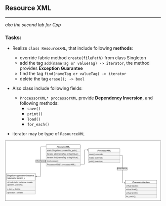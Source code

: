 ## Resource XML 
______
_aka the second lab for Cpp_


### Tasks:
* Realize `class ResourceXML`, that include following **methods**:
  * override fabric method `create(filePath)` from class Singleton  
  * add the tag `add(nameTag or valueTag) -> iterator`, the method provides **Exception Guarantee**
  * find the tag `find(nameTag or valueTag) -> iterator` 
  * delete the tag `erase(); -> bool`
* Also class include following fields:
  * `ProcessorXML* processorXML` provide **Dependency Inversion**, and following methods:
    * `save()`
    * `print()`
    * `load()`
    * `for_each()`

* iterator may be type of `ResourceXML`

![Architecture](assets/architecture.drawio.png)
